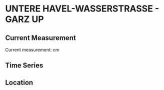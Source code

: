 # UNTERE HAVEL-WASSERSTRASSE - GARZ UP

## Current Measurement

Current measurement: <Value topic="rivers/pegel-online/UHW/GARZ-UP/measurementValue"/> cm

## Time Series

<TimeSeries topic="rivers/pegel-online/UHW/GARZ-UP/measurementValue" period="week" />

## Location

<WorldMap>
  <Marker lat="52.748611689388945" lon="12.212688506558267" labelTopic="rivers/pegel-online/UHW/GARZ-UP/measurementValue" />
</WorldMap>

